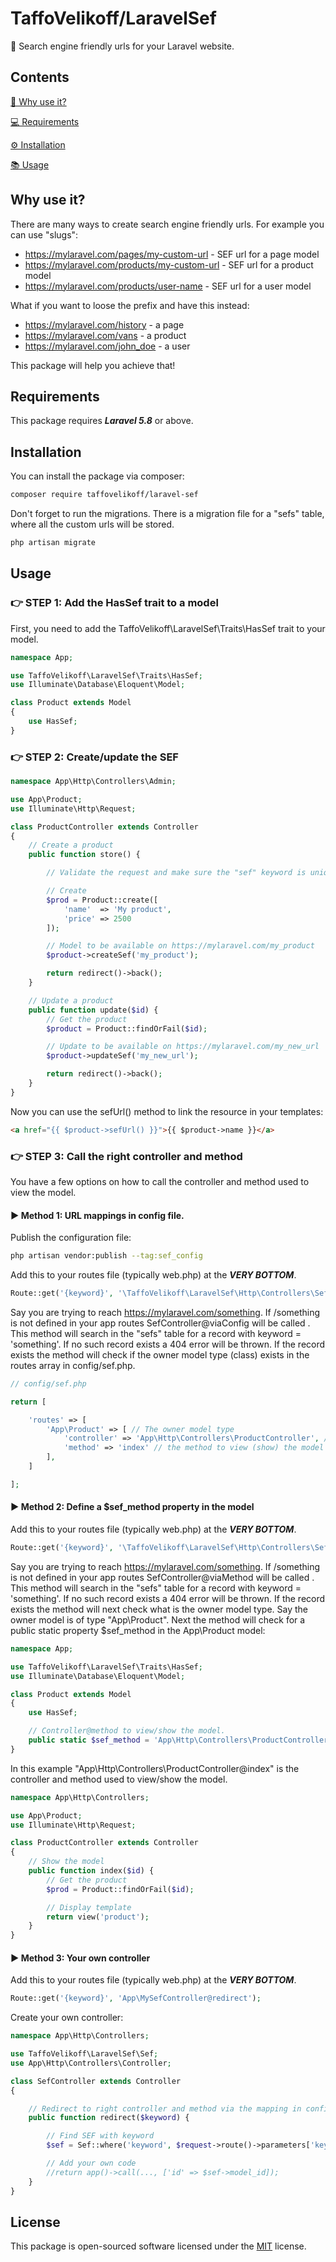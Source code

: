 # TaffoVelikoff/LaravelSef
🔗 Search engine friendly urls for your Laravel website.

## Contents
[🤔  Why use it?](#why-use-it)

[💻 Requirements](#usage)

[⚙️ Installation](#installation)

[📚 Usage](#usage)

## Why use it?
There are many ways to create search engine friendly urls. For example you can use "slugs":

- https://mylaravel.com/pages/my-custom-url - SEF url for a page model
- https://mylaravel.com/products/my-custom-url - SEF url for a product model
- https://mylaravel.com/products/user-name - SEF url for a user model


What if you want to loose the prefix and have this instead:

- https://mylaravel.com/history - a page
- https://mylaravel.com/vans - a product
- https://mylaravel.com/john_doe - a user

This package will help you achieve that!

## Requirements

This package requires ***Laravel 5.8*** or above.

## Installation

You can install the package via composer:

```bash
composer require taffovelikoff/laravel-sef
```

Don't forget to run the migrations. There is a migration file for a "sefs" table, where all the custom urls will be stored.

```bash
php artisan migrate
```

## Usage


### 👉 STEP 1: Add the HasSef trait to a model
First, you need to add the TaffoVelikoff\LaravelSef\Traits\HasSef trait to your model.

```php
namespace App;

use TaffoVelikoff\LaravelSef\Traits\HasSef;
use Illuminate\Database\Eloquent\Model;

class Product extends Model
{
    use HasSef;
}
```


### 👉 STEP 2: Create/update the SEF

```php
namespace App\Http\Controllers\Admin;

use App\Product;
use Illuminate\Http\Request;

class ProductController extends Controller
{
    // Create a product
    public function store() {

        // Validate the request and make sure the "sef" keyword is unique.

        // Create
        $prod = Product::create([
            'name'  => 'My product',
            'price' => 2500
        ]);

        // Model to be available on https://mylaravel.com/my_product
        $product->createSef('my_product');

        return redirect()->back();
    }

    // Update a product
    public function update($id) {
        // Get the product
        $product = Product::findOrFail($id);

        // Update to be available on https://mylaravel.com/my_new_url
        $product->updateSef('my_new_url');

        return redirect()->back();
    }
}

```

Now you can use the sefUrl() method to link the resource in your templates:

```html
<a href="{{ $product->sefUrl() }}">{{ $product->name }}</a>
```


### 👉 STEP 3: Call the right controller and method
You have a few options on how to call the controller and method used to view the model.


#### ▶️ Method 1: URL mappings in config file.
Publish the configuration file:

```bash
php artisan vendor:publish --tag:sef_config
```

Add this to your routes file (typically web.php) at the ***VERY BOTTOM***.

```php
Route::get('{keyword}', '\TaffoVelikoff\LaravelSef\Http\Controllers\SefController@viaConfig');
```

Say you are trying to reach https://mylaravel.com/something. If /something is not defined in your app routes SefController@viaConfig will be called
.
This method will search in the "sefs" table for a record with keyword = 'something'. If no such record exists a 404 error will be thrown.
If the record exists the method will check if the owner model type (class) exists in the routes array in config/sef.php.

```php
// config/sef.php

return [

    'routes' => [
        'App\Product' => [ // The owner model type
            'controller' => 'App\Http\Controllers\ProductController', // controller, that handles the request
            'method' => 'index' // the method to view (show) the model
        ],
    ]

];
```


#### ▶️ Method 2: Define a $sef_method property in the model
Add this to your routes file (typically web.php) at the ***VERY BOTTOM***.

```php
Route::get('{keyword}', '\TaffoVelikoff\LaravelSef\Http\Controllers\SefController@viaMethod');
```

Say you are trying to reach https://mylaravel.com/something. If /something is not defined in your app routes SefController@viaMethod will be called
.
This method will search in the "sefs" table for a record with keyword = 'something'. If no such record exists a 404 error will be thrown.
If the record exists the method will next check what is the owner model type. Say the owner model is of type "App\Product". Next the method will check for a public static property $sef_method in the App\Product model:

```php
namespace App;

use TaffoVelikoff\LaravelSef\Traits\HasSef;
use Illuminate\Database\Eloquent\Model;

class Product extends Model
{
    use HasSef;

    // Controller@method to view/show the model.
    public static $sef_method = 'App\Http\Controllers\ProductController@index';
}

```

In this example "App\Http\Controllers\ProductController@index" is the controller and method used to view/show the model.

```php
namespace App\Http\Controllers;

use App\Product;
use Illuminate\Http\Request;

class ProductController extends Controller
{
    // Show the model
    public function index($id) {
        // Get the product
        $prod = Product::findOrFail($id);

        // Display template
        return view('product');
    }
}

```


#### ▶️ Method 3: Your own controller
Add this to your routes file (typically web.php) at the ***VERY BOTTOM***.

```php
Route::get('{keyword}', 'App\MySefController@redirect');
```

Create your own controller:

```php
namespace App\Http\Controllers;

use TaffoVelikoff\LaravelSef\Sef;
use App\Http\Controllers\Controller;

class SefController extends Controller
{

    // Redirect to right controller and method via the mapping in config
    public function redirect($keyword) {

        // Find SEF with keyword
        $sef = Sef::where('keyword', $request->route()->parameters['keyword'])->first();

        // Add your own code
        //return app()->call(..., ['id' => $sef->model_id]);
    }
}
```

## License
This package is open-sourced software licensed under the [MIT](https://choosealicense.com/licenses/mit/) license.
